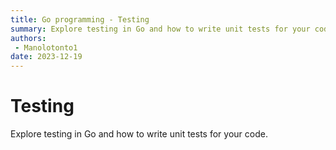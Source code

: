 ```yaml
---
title: Go programming - Testing
summary: Explore testing in Go and how to write unit tests for your code.
authors:
 - Manolotonto1
date: 2023-12-19
---
```


# Testing

Explore testing in Go and how to write unit tests for your code.

